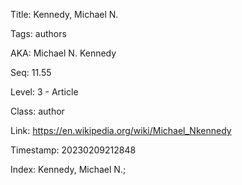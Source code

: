 Title:  Kennedy, Michael N.

Tags:   authors

AKA:    Michael N. Kennedy

Seq:    11.55

Level:  3 - Article

Class:  author

Link:   https://en.wikipedia.org/wiki/Michael_Nkennedy

Timestamp: 20230209212848

Index:  Kennedy, Michael N.; 
